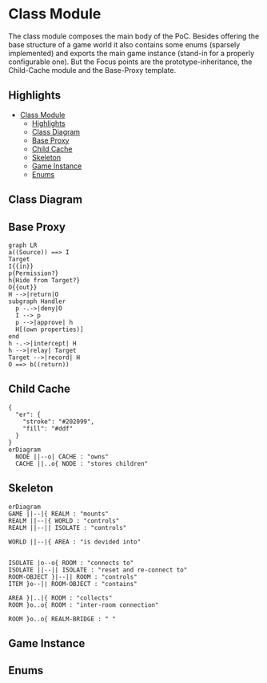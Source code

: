 # Class Module

The class module composes the main body of the PoC. Besides offering the base
structure of a game world it also contains some enums (sparsely implemented) and
exports the main game instance (stand-in for a properly configurable one).
But the Focus points are the prototype-inheritance, the Child-Cache module and
the Base-Proxy template.


## Highlights

- [Class Module](#class-module)
  - [Highlights](#highlights)
  - [Class Diagram](#class-diagram)
  - [Base Proxy](#base-proxy)
  - [Child Cache](#child-cache)
  - [Skeleton](#skeleton)
  - [Game Instance](#game-instance)
  - [Enums](#enums)


## Class Diagram

<object type="image/svg+xml" data="/media/mermaid-class-diagram.svg"></object>


## Base Proxy

```mermaid
graph LR
a((Source)) ==> I
Target
I{{in}}
p{Permission?}
h{Hide from Target?}
O{{out}}
H -->|return|O
subgraph Handler
  p -.->|deny|O
  I --> p
  p -->|approve| h
  H[(own properties)]
end
h -.->|intercept| H
h -->|relay| Target
Target -->|record| H
O ==> b((return))
```


## Child Cache

```mermaid
{
  "er": {
    "stroke": "#202099",
    "fill": "#ddf"
  }
}
erDiagram
  NODE ||--o| CACHE : "owns"
  CACHE ||..o{ NODE : "stores children"
```


## Skeleton

```mermaid
erDiagram
GAME ||--|{ REALM : "mounts"
REALM ||--|{ WORLD : "controls"
REALM ||--|| ISOLATE : "controls"

WORLD ||--|{ AREA : "is devided into"


ISOLATE |o--o{ ROOM : "connects to"
ISOLATE ||--|| ISOLATE : "reset and re-connect to"
ROOM-OBJECT }|--|| ROOM : "controls"
ITEM }o--|| ROOM-OBJECT : "contains"

AREA }|..|{ ROOM : "collects"
ROOM }o..o{ ROOM : "inter-room connection"

ROOM }o..o{ REALM-BRIDGE : " "
```


## Game Instance


## Enums
